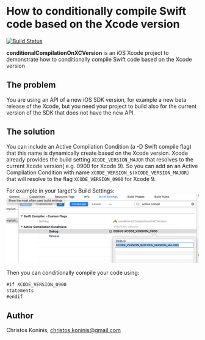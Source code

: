 # How to conditionally compile Swift code based on the Xcode version

[![Build Status](https://travis-ci.org/csknns/conditionalCompilationOnXCVersion.svg?branch=master)](https://travis-ci.org/csknns/conditionalCompilationOnXCVersion)

**conditionalCompilationOnXCVersion** is an iOS Xcode project to demonstrate how to conditionally compile Swift code based on the Xcode version

## The problem

You are using an API of a new iOS SDK version, for example a new beta release of the Xcode, but you need your project to build also for the current version of the SDK that does not have the new API.

## The solution

You can include an Active Compilation Condition (a -D Swift compile flag) that this name is dynamically create based on the Xcode version. Xcode already provides the build setting ```XCODE_VERSION_MAJOR``` that resolves to the current Xcode version( e.g. 0900 for Xcode 9).
So you can add an an Active Compilation Condition with name ```XCODE_VERSION_$(XCODE_VERSION_MAJOR)``` that will resolve to the flag ```XCODE_VERSION_0900``` for Xcode 9.

For example in your target's Build Settings: 
![](Documentation/xcode_build_settings.png)

Then you can conditionally compile your code using:

```
#if XCODE_VERSION_0900
statements
#endif
```

## Author

Christos Koninis, christos.koninis@gmail.com
